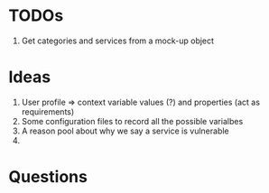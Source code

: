 TODOs
==========
1. Get categories and services from a mock-up object



Ideas
===========

1. User profile => context variable values (?) and properties (act as requirements)
2. Some configuration files to record all the possible varialbes
3. A reason pool about why we say a service is vulnerable
4. 

Questions
=========
